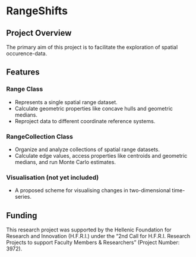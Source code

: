 # RangeShifts

## Project Overview

The primary aim of this project is to facilitate the exploration of spatial occurence-data. 

## Features

### Range Class

- Represents a single spatial range dataset.
- Calculate geometric properties like concave hulls and geometric medians.
- Reproject data to different coordinate reference systems.

### RangeCollection Class

- Organize and analyze collections of spatial range datasets.
- Calculate edge values, access properties like centroids and geometric medians, and run Monte Carlo estimates.

### Visualisation (not yet included)

- A proposed scheme for visualising changes in two-dimensional time-series.

## Funding

This research project was supported by the Hellenic Foundation for Research and Innovation (H.F.R.I.) under the “2nd Call for H.F.R.I. Research Projects to support Faculty Members & Researchers” (Project Number: 3972).

